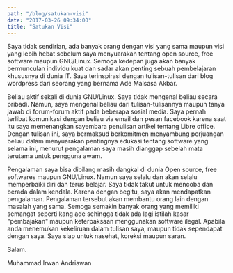 ```yaml
---
path: "/blog/satukan-visi"
date: "2017-03-26 09:34:00"
title: "Satukan Visi"
---
```


Saya tidak sendirian, ada banyak orang dengan visi yang sama maupun visi yang lebih hebat sebelum saya menyuarakan tentang open source, free software maupun GNU/Linux. Semoga kedepan juga akan banyak bermunculan individu kuat dan sadar akan penting sebuah pembelajaran khususnya di dunia IT. Saya terinspirasi dengan tulisan-tulisan dari blog wordpress dari seorang yang bernama Ade Malsasa Akbar.



Beliau aktif sekali di dunia GNU/Linux. Saya tidak mengenal beliau secara pribadi. Namun, saya mengenal beliau dari tulisan-tulisannya maupun tanya jawab di forum-forum aktif pada beberapa sosial media. Saya pernah terlibat komunikasi dengan beliau via email dan pesan facebook karena saat itu saya memenangkan sayembara penulisan artikel tentang Libre office. Dengan tulisan ini, saya bermaksud berkomitmen menyambung perjuangan beliau dalam menyuarakan pentingnya edukasi tentang software yang selama ini, menurut pengalaman saya masih dianggap sebelah mata terutama untuk pengguna awam.



Pengalaman saya bisa dibilang masih dangkal di dunia Open source, free softwares maupun GNU/Linux. Namun saya selalu dan akan selalu memperbaiki diri dan terus belajar. Saya tidak takut untuk mencoba dan berada dalam kendala. Karena dengan begitu, saya akan mendapatkan pengalaman. Pengalaman tersebut akan membantu orang lain dengan masalah yang sama. Semoga semakin banyak orang yang memiliki semangat seperti kang ade sehingga tidak ada lagi istilah kasar "pembajakan" maupun keterpaksaan menggunakan software ilegal. Apabila anda menemukan kekeliruan dalam tulisan saya, maupun tidak sependapat dengan saya. Saya siap untuk nasehat, koreksi maupun saran.

Salam.

Muhammad Irwan Andriawan